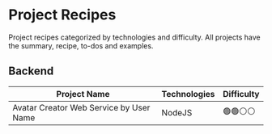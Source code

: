 # Project Recipes
Project recipes categorized by technologies and difficulty. All projects have the summary, recipe, to-dos and examples.

## Backend

| Project Name | Technologies | Difficulty |
|--|--|--|
| Avatar Creator Web Service by User Name | NodeJS | 🟢🟢⚪⚪ |
